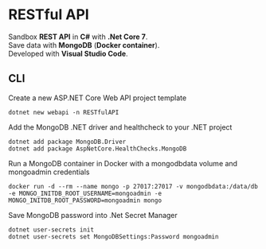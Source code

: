 # RESTful API
Sandbox **REST API** in **C#** with **.Net Core 7**.  
Save data with **MongoDB** (**Docker container**).  
Developed with **Visual Studio Code**.

## CLI
Create a new ASP.NET Core Web API project template
```console
dotnet new webapi -n RESTfulAPI
```

Add the MongoDB .NET driver and healthcheck to your .NET project
```console
dotnet add package MongoDB.Driver
dotnet add package AspNetCore.HealthChecks.MongoDB
```

Run a MongoDB container in Docker with a mongodbdata volume and mongoadmin credentials
```console
docker run -d --rm --name mongo -p 27017:27017 -v mongodbdata:/data/db -e MONGO_INITDB_ROOT_USERNAME=mongoadmin -e MONGO_INITDB_ROOT_PASSWORD=mongoadmin mongo
```

Save MongoDB password into .Net Secret Manager 
```console
dotnet user-secrets init
dotnet user-secrets set MongoDBSettings:Password mongoadmin
```
